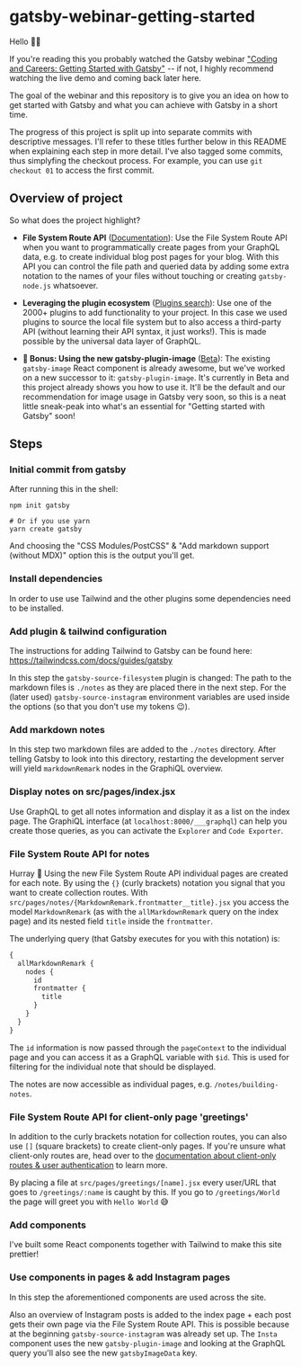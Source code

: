 # gatsby-webinar-getting-started

Hello 👋🏻

If you're reading this you probably watched the Gatsby webinar ["Coding and Careers: Getting Started with Gatsby"](https://www.gatsbyjs.com/gatsby-coding-careers/) -- if not, I highly recommend watching the live demo and coming back later here.

The goal of the webinar and this repository is to give you an idea on how to get started with Gatsby and what you can achieve with Gatsby in a short time.

The progress of this project is split up into separate commits with descriptive messages. I'll refer to these titles further below in this README when explaining each step in more detail. I've also tagged some commits, thus simplyfing the checkout process. For example, you can use `git checkout 01` to access the first commit.

## Overview of project

So what does the project highlight?

- **File System Route API** ([Documentation](https://www.gatsbyjs.com/docs/file-system-route-api/)): Use the File System Route API when you want to programmatically create pages from your GraphQL data, e.g. to create individual blog post pages for your blog. With this API you can control the file path and queried data by adding some extra notation to the names of your files without touching or creating `gatsby-node.js` whatsoever.

- **Leveraging the plugin ecosystem** ([Plugins search](https://www.gatsbyjs.com/plugins)): Use one of the 2000+ plugins to add functionality to your project. In this case we used plugins to source the local file system but to also access a third-party API (without learning their API syntax, it just works!). This is made possible by the universal data layer of GraphQL.

- **🧪 Bonus: Using the new gatsby-plugin-image** ([Beta](https://github.com/gatsbyjs/gatsby/discussions/27950)): The existing `gatsby-image` React component is already awesome, but we've worked on a new successor to it: `gatsby-plugin-image`. It's currently in Beta and this project already shows you how to use it. It'll be the default and our recommendation for image usage in Gatsby very soon, so this is a neat little sneak-peak into what's an essential for "Getting started with Gatsby" soon!

## Steps

### Initial commit from gatsby

After running this in the shell:

```shell
npm init gatsby

# Or if you use yarn
yarn create gatsby
```

And choosing the "CSS Modules/PostCSS" & "Add markdown support (without MDX)" option this is the output you'll get.

### Install dependencies

In order to use use Tailwind and the other plugins some dependencies need to be installed.

### Add plugin & tailwind configuration

The instructions for adding Tailwind to Gatsby can be found here: https://tailwindcss.com/docs/guides/gatsby

In this step the `gatsby-source-filesystem` plugin is changed: The path to the markdown files is `./notes` as they are placed there in the next step. For the (later used) `gatsby-source-instagram` environment variables are used inside the options (so that you don't use my tokens 😉).

### Add markdown notes

In this step two markdown files are added to the `./notes` directory. After telling Gatsby to look into this directory, restarting the development server will yield `markdownRemark` nodes in the GraphiQL overview.

### Display notes on src/pages/index.jsx

Use GraphQL to get all notes information and display it as a list on the index page. The GraphiQL interface (at `localhost:8000/___graphql`) can help you create those queries, as you can activate the `Explorer` and `Code Exporter`.

### File System Route API for notes

Hurray 🎉 Using the new File System Route API individual pages are created for each note. By using the `{}` (curly brackets) notation you signal that you want to create collection routes. With `src/pages/notes/{MarkdownRemark.frontmatter__title}.jsx` you access the model `MarkdownRemark` (as with the `allMarkdownRemark` query on the index page) and its nested field `title` inside the `frontmatter`.

The underlying query (that Gatsby executes for you with this notation) is:

```graphql
{
  allMarkdownRemark {
    nodes {
      id
      frontmatter {
        title
      }
    }
  }
}
```

The `id` information is now passed through the `pageContext` to the individual page and you can access it as a GraphQL variable with `$id`. This is used for filtering for the individual note that should be displayed.

The notes are now accessible as individual pages, e.g. `/notes/building-notes`.

### File System Route API for client-only page 'greetings'

In addition to the curly brackets notation for collection routes, you can also use `[]` (square brackets) to create client-only pages. If you're unsure what client-only routes are, head over to the [documentation about client-only routes & user authentication](https://www.gatsbyjs.com/docs/client-only-routes-and-user-authentication/) to learn more.

By placing a file at `src/pages/greetings/[name].jsx` every user/URL that goes to `/greetings/:name` is caught by this. If you go to `/greetings/World` the page will greet you with `Hello World` 😅

### Add components

I've built some React components together with Tailwind to make this site prettier!

### Use components in pages & add Instagram pages

In this step the aforementioned components are used across the site.

Also an overview of Instagram posts is added to the index page + each post gets their own page via the File System Route API. This is possible because at the beginning `gatsby-source-instagram` was already set up. The `Insta` component uses the new `gatsby-plugin-image` and looking at the GraphQL query you'll also see the new `gatsbyImageData` key.

